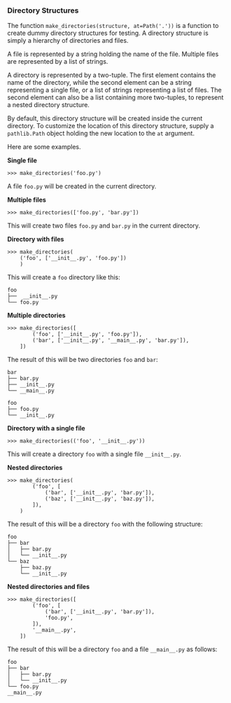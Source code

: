 ### Directory Structures

The function `make_directories(structure, at=Path('.'))` is a function to
create dummy directory structures for testing. A directory structure is simply
a hierarchy of directories and files.

A file is represented by a string holding the name of the file. Multiple files
are represented by a list of strings.

A directory is represented by a two-tuple.
The first element contains the name of the directory, while the second element
can be a string representing a single file, or a list of strings representing a
list of files. The second element can also be a list containing more
two-tuples, to represent a nested directory structure.

By default, this directory structure will be created inside the current
directory. To customize the location of this directory structure, supply a
`pathlib.Path` object holding the new location to the `at` argument.

Here are some examples.


**Single file**
```
>>> make_directories('foo.py')
```
A file `foo.py` will be created in the current directory.


**Multiple files**
```
>>> make_directories(['foo.py', 'bar.py'])
```
This will create two files `foo.py` and `bar.py` in the current directory.


**Directory with files**
```
>>> make_directories(
	('foo', ['__init__.py', 'foo.py'])
    )
```
This will create a `foo` directory like this:
```
foo
├──  __init__.py
└── foo.py
```


**Multiple directories**
```
>>> make_directories([
        ('foo', ['__init__.py', 'foo.py']),
        ('bar', ['__init__.py', '__main__.py', 'bar.py']),
    ])
```
The result of this will be two directories `foo` and `bar`:
```
bar
├── bar.py
├── __init__.py
└── __main__.py

foo
├── foo.py
└── __init__.py
```


**Directory with a single file**
```
>>> make_directories(('foo', '__init__.py'))
```
This will create a directory `foo` with a single file `__init__.py`.


**Nested directories**
```
>>> make_directories(
        ('foo', [
            ('bar', ['__init__.py', 'bar.py']),
            ('baz', ['__init__.py', 'baz.py']),
        ]),
    )
```
The result of this will be a directory `foo` with the following structure:
```
foo
├── bar
│   ├── bar.py
│   └── __init__.py
└── baz
    ├── baz.py
    └── __init__.py
```


**Nested directories and files**
```
>>> make_directories([
        ('foo', [
            ('bar', ['__init__.py', 'bar.py']),
            'foo.py',
        ]),
        '__main__.py',
    ])
```
The result of this will be a directory `foo` and a file `__main__.py` as
follows:
```
foo
├── bar
│   ├── bar.py
│   └── __init__.py
└── foo.py
__main__.py
```
